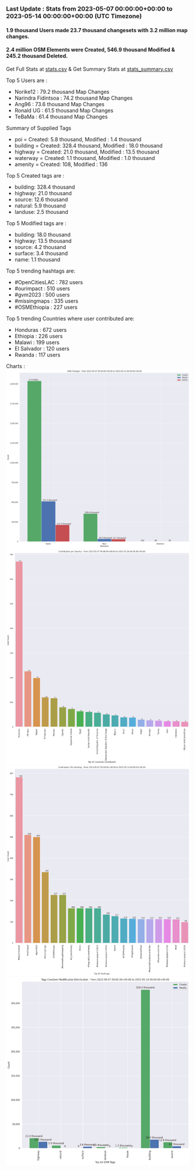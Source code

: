 ### Last Update : Stats from 2023-05-07 00:00:00+00:00 to 2023-05-14 00:00:00+00:00 (UTC Timezone)

#### 1.9 thousand Users made 23.7 thousand changesets with 3.2 million map changes.
#### 2.4 million OSM Elements were Created, 546.9 thousand Modified & 245.2 thousand Deleted.
Get Full Stats at [stats.csv](/stats/hotosm/Weekly/stats.csv)
 & Get Summary Stats at [stats_summary.csv](/stats/hotosm/Weekly/stats_summary.csv)

Top 5 Users are : 
- Norike12 : 79.2 thousand Map Changes
- Narindra Fidintsoa : 74.2 thousand Map Changes
- Ang96 : 73.6 thousand Map Changes
- Ronald UG : 61.5 thousand Map Changes
- TeBaMa : 61.4 thousand Map Changes

Summary of Supplied Tags
- poi = Created: 5.8 thousand, Modified : 1.4 thousand
- building = Created: 328.4 thousand, Modified : 18.0 thousand
- highway = Created: 21.0 thousand, Modified : 13.5 thousand
- waterway = Created: 1.1 thousand, Modified : 1.0 thousand
- amenity = Created: 108, Modified : 136


Top 5 Created tags are :
- building: 328.4 thousand
- highway: 21.0 thousand
- source: 12.6 thousand
- natural: 5.9 thousand
- landuse: 2.5 thousand


Top 5 Modified tags are :
- building: 18.0 thousand
- highway: 13.5 thousand
- source: 4.2 thousand
- surface: 3.4 thousand
- name: 1.1 thousand


Top 5 trending hashtags are:
- #OpenCitiesLAC : 782 users
- #ourimpact : 510 users
- #gvm2023 : 500 users
- #missingmaps : 335 users
- #OSMEthiopia : 227 users


Top 5 trending Countries where user contributed are:
- Honduras : 672 users
- Ethiopia : 226 users
- Malawi : 199 users
- El Salvador : 120 users
- Rwanda : 117 users


 Charts : 
![Alt text](./stats_osm_changes.png) 
![Alt text](./stats_users_per_country.png) 
![Alt text](./stats_users_per_hashtag.png) 
![Alt text](./stats_tags.png) 
